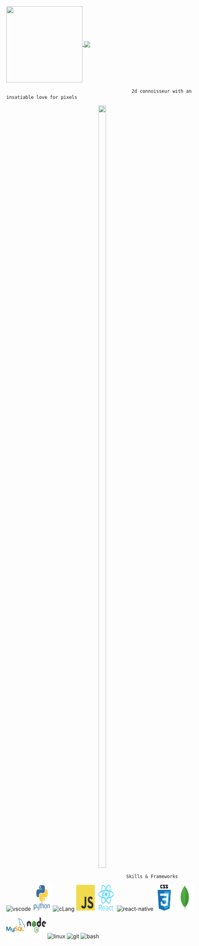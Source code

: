 <a href="https://github-readme-stats.vercel.app/api?username=Adw-eeyaa&show_icons=true">
     <img height=200 width=200 align="center" src="https://github-readme-stats.vercel.app/api?username=Adw-eeyaa&show_icons=true"/>
</a>
<a href="(https://github-readme-stats.vercel.app/api/top-langs/?username=Adw-eeyaa&layout=compact">
     <img height=200 align="center" src="https://github-readme-stats.vercel.app/api/top-langs/?username=Adw-eeyaa&layout=compact"/> 
</a>


<!-- - 👋 Hi, I’m @Adw-eeyaa
- 👀 I’m interested in developing APIs with node.js,Java Spring Boot
- 🌱 I’m currently learning Backend Development With java spring boot,Mongo DB,java database connectivity
- 💞️ I’m looking to collaborate on Web-Dev projects
- 📫 How to reach me eeyaa @discord
- 😄 Pronouns: he/him








--->
                                                  2d connoisseur with an insatiable love for pixels                       
<!DOCTYPE html>
<html>
  <body>
    <div class="banner">
       <img src="https://i.imgur.com/uAA7ijp.gif" style="height: 50vh;width:fit-content;display: block;margin-left: auto;margin-right: auto;">
    </div>

                                                Skills & Frameworks

                                 
  <div>
  <img src="https://cdn.jsdelivr.net/gh/devicons/devicon/icons/vscode/vscode-original.svg" alt="vscode" width="50" height="69"/>
<img src="https://raw.githubusercontent.com/devicons/devicon/master/icons/python/python-original-wordmark.svg" alt="python" width="50" height="69"/>
<img src="https://cdn.jsdelivr.net/gh/devicons/devicon/icons/c/c-original.svg" alt="cLang" width="50" height="69"/>
<img src="https://raw.githubusercontent.com/devicons/devicon/master/icons/javascript/javascript-original.svg" alt="javascript" width="50" height="69" />
<img src="https://raw.githubusercontent.com/devicons/devicon/master/icons/react/react-original-wordmark.svg" alt="react" width="50" height="69" />
<img src="https://miro.medium.com/v2/resize:fit:1024/0*dhDZY5VlvfPB5WtZ.png" alt="react-native" width="130" height="69"
<img src="https://cdn.jsdelivr.net/gh/devicons/devicon/icons/html5/html5-original.svg" alt="html" width="50" height="69"/>

<img src="https://raw.githubusercontent.com/devicons/devicon/master/icons/css3/css3-original-wordmark.svg" alt="css3" width="50" height="69" />
<img src="https://raw.githubusercontent.com/devicons/devicon/master/icons/mongodb/mongodb-original.svg" alt="mongodb" width="50" height="69" />
<img src="https://raw.githubusercontent.com/devicons/devicon/master/icons/mysql/mysql-original-wordmark.svg" alt="mysql" width="50" height="69" />
<img src="https://raw.githubusercontent.com/devicons/devicon/master/icons/nodejs/nodejs-original-wordmark.svg" alt="nodejs" width="50" height="69" />
<img src="https://cdn.jsdelivr.net/gh/devicons/devicon/icons/linux/linux-original.svg" alt="linux" width="50" height="69"/>       
<img src="https://cdn.jsdelivr.net/gh/devicons/devicon/icons/git/git-original.svg" alt="git" width="50" height="69"/>
<img src="https://cdn.jsdelivr.net/gh/devicons/devicon/icons/bash/bash-original.svg" alt="bash" width="50" height="69"/>

</div>

  


  </body>
</html>



<!---
Adw-eeyaa/Adw-eeyaa is a ✨ special ✨ repository because its `README.md` (this file) appears on your GitHub profile.
You can click the Preview link to take a look at your changes.
--->

